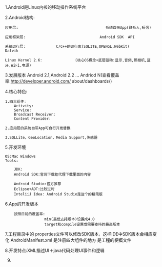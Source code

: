 1.Android是Linux内核的移动操作系统平台


2.Android结构:
		   
	应用层:										系统自带App(联系人,短信)	   
		   
	应用框架层:									Android SDK	 API  
		   
	系统运行层:				C/C++的运行库(SQLITE,OPENGL,WebKit)	   				Dalvik
		   
	Linux Kernel 2.6:		   		(核心OS概念+底层驱动:显示,音频,照相机,蓝牙,WiFi,电源)
	
3.发展版本 Android 2.1,Android 2.2 ... Andriod N(查看覆盖率:http://developer.android.com/ about/dashboards/)   


4.核心特色:


	1.四大组件:
		Activity:
		Service:
		Broadcast Receiver:
		Content Provider:
	
	2.应用层的系统自带App可自行开发替换
	
	3.SQLLite，GeoLocation，Media Support,传感器
	
	
5.开发环境
	
	OS:Mac Windows
	Tools:
	
		JDK:
		Android SDK:官网下载挂代理下载里面的内容
		
		Android Studio:官方推荐
		Eclipse+ADT:比较过时
		InteliiJ Idea: Android Studio是这个的精简版
		
		
6.App的开发版本

		按照目前的覆盖率:
					  min(最低支持版本)设置成4.0
					  target和compile设置成需要支持的最高版本
					  
7.工程目录中的 properties文件可以修改SDK版本，这样IDE中SDK版本会相应变化
		     AndroidManifest.xml 是注册四大组件的地方 是工程的梗概文件
		     
8.开发特点:XML描述UI＋java代码处理UI事件和逻辑

9.
		
					  
					  